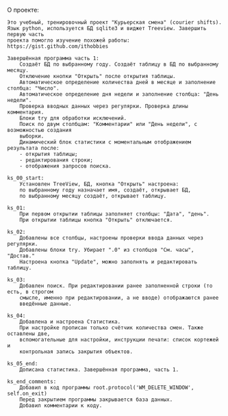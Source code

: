 О проекте:

	Это учебный, тренировочный проект "Курьерская смена" (courier shifts). 
	Язык python, используется БД sqlite3 и виджет Treeview. Завершить первую часть 
	проекта помогло изучение похожей работы: 
	https://gist.github.com/ithobbies
	
	Завершённая программа часть 1:
		Создаёт БД по выбранному году. Создаёт таблицу в БД по выбранному месяцу.
		Отключение кнопки "Открыть" после открытия таблицы.
		Автоматическое определение количества дней в месяце и заполнение столбца: "Число".
		Автоматическое определение дня недели и заполнение столбца: "День недели".
		Проверка вводных данных через регулярки. Проверка длины комментария. 
		Блоки try для обработки исключений.
		Поиск по двум столбцам: "Комментарии" или "День недели", с возможностью создания
		выборки.
		Динамический блок статистики с моментальным отображением результата после: 
		- открытия таблицы; 
		- редактирования строки; 
		- отображения запросов поиска.
		
	ks_00_start:
		Установлен TreeView, БД, кнопка "Открыть" настроена:
		по выбранному году назначает имя, создаёт, открывает БД,
		по выбранному месяцу создаёт, открывает таблицу.
		
	ks_01:
		При первом открытии таблицы заполняет столбцы: "Дата", "день".
		При открытии таблицы кнопка "Открыть" отключается.
		
	ks_02:
		Добавлены все столбцы, настроены проверки ввода данных через регулярки.
		Добавлены блоки try. Убирает ".0" из столбцов "См. часы", "Достав."
		Настроена кнопка "Update", можно заполнять и редактировать таблицу.
		
	ks_03:
		Добавлен поиск. При редактировании ранее заполненной строки (то есть, в строгом 
		смысле, именно при редактировании, а не вводе) отображаются ранее 
		введённые данные.
		
	ks_04:
		Добавлена и настроена Статистика.
		При настройке прописан только счётчик количества смен. Также оставлены две,
		вспомогательные для настройки, инструкции печати: список кортежей и 
		контрольная запись закрытия объектов.
		
	ks_05_end:
		Дописана статистика. Завершённая программа, часть 1.
		
	ks_end_comments:
		Добавил в код программы root.protocol('WM_DELETE_WINDOW', self.on_exit)
		Перед закрытием программы закрывается база данных.
		Добавил комментарии к коду.
